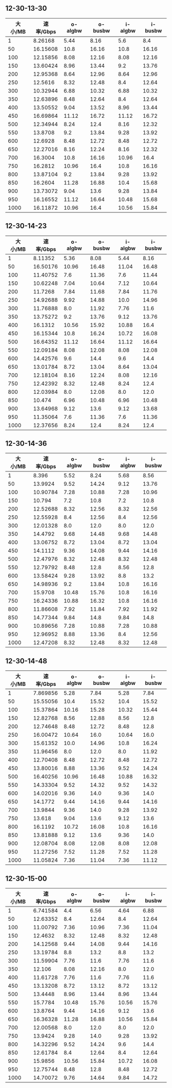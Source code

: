 ## 12-30-13-30 

|大小/MB|速率/Gbps|o-algbw|o-busbw|i-algbw|i-busbw|
|---|---|---|---|---|---|
|1|8.26168|5.44|8.16|5.6|8.4|
|50|16.15608|10.8|16.16|10.8|16.16|
|100|12.15856|8.08|12.16|8.08|12.16|
|150|13.60424|8.96|13.44|9.2|13.76|
|200|12.95368|8.64|12.96|8.64|12.96|
|250|12.5616|8.32|12.48|8.4|12.64|
|300|10.32944|6.88|10.32|6.88|10.32|
|350|12.63896|8.48|12.64|8.4|12.64|
|400|13.50552|9.04|13.52|8.96|13.44|
|450|16.69864|11.12|16.72|11.12|16.72|
|500|12.34944|8.24|12.4|8.16|12.32|
|550|13.8708|9.2|13.84|9.28|13.92|
|600|12.6928|8.48|12.72|8.48|12.72|
|650|12.27016|8.16|12.24|8.16|12.32|
|700|16.3004|10.8|16.16|10.96|16.4|
|750|16.2812|10.96|16.4|10.8|16.16|
|800|13.87104|9.2|13.84|9.28|13.92|
|850|16.2604|11.28|16.88|10.4|15.68|
|900|13.73072|9.04|13.6|9.28|13.84|
|950|16.16552|11.12|16.64|10.48|15.68|
|1000|16.11872|10.96|16.4|10.56|15.84|





## 12-30-14-23 

|大小/MB|速率/Gbps|o-algbw|o-busbw|i-algbw|i-busbw|
|---|---|---|---|---|---|
|1|8.11352|5.36|8.08|5.44|8.16|
|50|16.50176|10.96|16.48|11.04|16.48|
|100|11.40752|7.6|11.36|7.6|11.44|
|150|10.62248|7.04|10.64|7.12|10.64|
|200|11.7268|7.84|11.68|7.84|11.76|
|250|14.92688|9.92|14.88|10.0|14.96|
|300|11.76888|8.0|11.92|7.76|11.6|
|350|13.75272|9.2|13.76|9.12|13.76|
|400|16.1312|10.56|15.92|10.88|16.4|
|450|16.15344|10.8|16.24|10.72|16.08|
|500|16.64352|11.12|16.64|11.12|16.64|
|550|12.09184|8.08|12.08|8.08|12.08|
|600|14.42576|9.6|14.4|9.6|14.4|
|650|13.01784|8.72|13.04|8.64|13.04|
|700|12.18104|8.16|12.24|8.08|12.16|
|750|12.42392|8.32|12.48|8.24|12.4|
|800|12.03984|8.0|12.08|8.0|12.0|
|850|10.474|6.96|10.48|6.96|10.48|
|900|13.64968|9.12|13.6|9.12|13.68|
|950|11.35064|7.6|11.36|7.6|11.36|
|1000|12.37656|8.24|12.4|8.24|12.4|





## 12-30-14-36 

|大小/MB|速率/Gbps|o-algbw|o-busbw|i-algbw|i-busbw|
|---|---|---|---|---|---|
|1|8.396|5.52|8.24|5.68|8.56|
|50|13.9924|9.52|14.24|9.12|13.76|
|100|10.90784|7.28|10.88|7.28|10.96|
|150|10.794|7.2|10.8|7.2|10.8|
|200|12.52688|8.32|12.56|8.32|12.56|
|250|12.55928|8.4|12.56|8.4|12.56|
|300|12.01328|8.0|12.0|8.0|12.0|
|350|14.4792|9.68|14.48|9.68|14.48|
|400|13.06752|8.72|13.04|8.72|13.04|
|450|14.1112|9.36|14.08|9.44|14.16|
|500|12.47976|8.32|12.48|8.32|12.48|
|550|12.79792|8.48|12.8|8.56|12.8|
|600|13.58424|9.28|13.92|8.8|13.2|
|650|14.98936|9.2|13.84|10.8|16.16|
|700|15.9708|10.48|15.76|10.8|16.16|
|750|16.24336|10.88|16.32|10.8|16.16|
|800|11.86608|7.92|11.84|7.92|11.92|
|850|14.77344|9.84|14.8|9.84|14.8|
|900|10.89656|7.28|10.88|7.28|10.88|
|950|12.96952|8.88|13.36|8.4|12.56|
|1000|12.47208|8.32|12.48|8.32|12.48|





## 12-30-14-48 

|大小/MB|速率/Gbps|o-algbw|o-busbw|i-algbw|i-busbw|
|---|---|---|---|---|---|
|1|7.869856|5.28|7.84|5.28|7.84|
|50|15.55056|10.4|15.52|10.4|15.52|
|100|15.37864|10.16|15.28|10.32|15.44|
|150|12.82768|8.56|12.88|8.56|12.8|
|200|12.74648|8.48|12.72|8.48|12.8|
|250|16.00472|10.64|16.0|10.64|16.0|
|300|15.61352|10.0|14.96|10.8|16.24|
|350|11.96456|8.0|12.0|8.0|11.92|
|400|12.70408|8.48|12.72|8.48|12.72|
|450|13.80016|8.88|13.36|9.52|14.24|
|500|16.40256|10.96|16.48|10.88|16.32|
|550|14.33304|9.52|14.32|9.52|14.32|
|600|14.02016|9.36|14.0|9.36|14.0|
|650|14.1772|9.44|14.16|9.44|14.16|
|700|13.9844|9.36|14.0|9.28|13.92|
|750|13.618|9.04|13.6|9.12|13.6|
|800|16.1192|10.72|16.08|10.8|16.16|
|850|13.81888|9.12|13.6|9.36|14.0|
|900|12.08704|8.08|12.08|8.08|12.08|
|950|11.27256|7.52|11.28|7.52|11.28|
|1000|11.05824|7.36|11.04|7.36|11.12|





## 12-30-15-00 

|大小/MB|速率/Gbps|o-algbw|o-busbw|i-algbw|i-busbw|
|---|---|---|---|---|---|
|1|6.741584|4.4|6.56|4.64|6.88|
|50|12.63352|8.4|12.64|8.4|12.64|
|100|11.00792|7.36|10.96|7.36|11.04|
|150|12.4632|8.32|12.48|8.32|12.48|
|200|14.12568|9.44|14.08|9.44|14.16|
|250|13.19784|8.8|13.2|8.8|13.2|
|300|11.59904|7.76|11.6|7.76|11.6|
|350|12.106|8.08|12.16|8.0|12.0|
|400|11.61728|7.76|11.6|7.76|11.6|
|450|13.13208|8.72|13.12|8.72|13.12|
|500|13.4448|8.96|13.44|8.96|13.44|
|550|15.7784|10.48|15.76|10.56|15.76|
|600|13.8764|9.44|14.16|9.12|13.6|
|650|16.36328|11.28|16.88|10.56|15.84|
|700|12.00568|8.0|12.0|8.0|12.0|
|750|13.9424|9.28|14.0|9.28|13.92|
|800|14.32296|9.52|14.24|9.6|14.4|
|850|12.61784|8.4|12.64|8.4|12.64|
|900|15.9856|10.56|15.84|10.72|16.08|
|950|12.75744|8.48|12.8|8.48|12.72|
|1000|14.70072|9.76|14.64|9.84|14.72|





